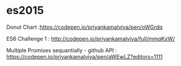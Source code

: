 # es2015

Donut Chart :https://codepen.io/priyankamalviya/pen/oWGrdq


ES6 Challenge 1 : http://codepen.io/priyankamalviya/full/mmqKxW/

Multiple Promises sequantially - github API : https://codepen.io/priyankamalviya/pen/aWEwLZ?editors=1111


